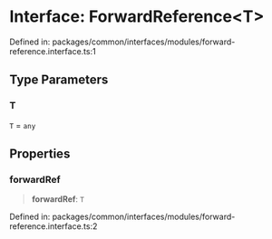 # Interface: ForwardReference\<T\>

Defined in: packages/common/interfaces/modules/forward-reference.interface.ts:1

## Type Parameters

### T

`T` = `any`

## Properties

### forwardRef

> **forwardRef**: `T`

Defined in: packages/common/interfaces/modules/forward-reference.interface.ts:2
